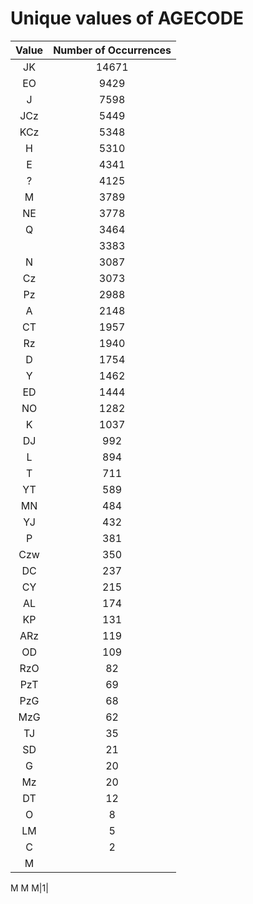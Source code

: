 
Unique values of AGECODE
========================

|Value|Number of Occurrences|
| :---: | :---: |
|JK|14671|
|EO|9429|
|J|7598|
|JCz|5449|
|KCz|5348|
|H|5310|
|E|4341|
|?|4125|
|M|3789|
|NE|3778|
|Q|3464|
||3383|
|N|3087|
|Cz|3073|
|Pz|2988|
|A|2148|
|CT|1957|
|Rz|1940|
|D|1754|
|Y|1462|
|ED|1444|
|NO|1282|
|K|1037|
|DJ|992|
|L|894|
|T|711|
|YT|589|
|MN|484|
|YJ|432|
|P|381|
|Czw|350|
|DC|237|
|CY|215|
|AL|174|
|KP|131|
|ARz|119|
|OD|109|
|RzO|82|
|PzT|69|
|PzG|68|
|MzG|62|
|TJ|35|
|SD|21|
|G|20|
|Mz|20|
|DT|12|
|O|8|
|LM|5|
|C|2|
|M
M
M
M|1|
